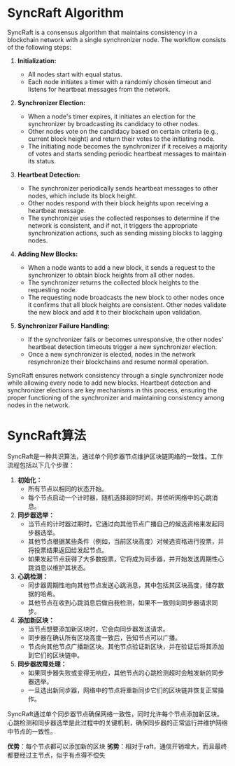# SyncRaft Algorithm

SyncRaft is a consensus algorithm that maintains consistency in a blockchain network with a single synchronizer node. The workflow consists of the following steps:

1. **Initialization:**
   - All nodes start with equal status.
   - Each node initiates a timer with a randomly chosen timeout and listens for heartbeat messages from the network.

2. **Synchronizer Election:**
   - When a node's timer expires, it initiates an election for the synchronizer by broadcasting its candidacy to other nodes.
   - Other nodes vote on the candidacy based on certain criteria (e.g., current block height) and return their votes to the initiating node.
   - The initiating node becomes the synchronizer if it receives a majority of votes and starts sending periodic heartbeat messages to maintain its status.

3. **Heartbeat Detection:**
   - The synchronizer periodically sends heartbeat messages to other nodes, which include its block height.
   - Other nodes respond with their block heights upon receiving a heartbeat message.
   - The synchronizer uses the collected responses to determine if the network is consistent, and if not, it triggers the appropriate synchronization actions, such as sending missing blocks to lagging nodes.

4. **Adding New Blocks:**
   - When a node wants to add a new block, it sends a request to the synchronizer to obtain block heights from all other nodes.
   - The synchronizer returns the collected block heights to the requesting node.
   - The requesting node broadcasts the new block to other nodes once it confirms that all block heights are consistent. Other nodes validate the new block and add it to their blockchain upon validation.

5. **Synchronizer Failure Handling:**
   - If the synchronizer fails or becomes unresponsive, the other nodes' heartbeat detection timeouts trigger a new synchronizer election.
   - Once a new synchronizer is elected, nodes in the network resynchronize their blockchains and resume normal operation.

SyncRaft ensures network consistency through a single synchronizer node while allowing every node to add new blocks. Heartbeat detection and synchronizer elections are key mechanisms in this process, ensuring the proper functioning of the synchronizer and maintaining consistency among nodes in the network.

# SyncRaft算法

SyncRaft是一种共识算法，通过单个同步器节点维护区块链网络的一致性。工作流程包括以下几个步骤：

1. **初始化：**
   - 所有节点以相同的状态开始。
   - 每个节点启动一个计时器，随机选择超时时间，并侦听网络中的心跳消息。
2. **同步器选举：**
   - 当节点的计时器过期时，它通过向其他节点广播自己的候选资格来发起同步器选举。
   - 其他节点根据某些条件（例如，当前区块高度）对候选资格进行投票，并将投票结果返回给发起节点。
   - 如果发起节点获得了大多数投票，它将成为同步器，并开始发送周期性心跳消息以维护其状态。
3. **心跳检测：**
   - 同步器周期性地向其他节点发送心跳消息，其中包括其区块高度，储存数据的哈希。
   - 其他节点在收到心跳消息后做自我检测，如果不一致则向同步器请求同步。
4. **添加新区块：**
   - 当节点想要添加新区块时，它会向同步器发送请求。
   - 同步器在确认所有区块高度一致后，告知节点可以广播。
   - 节点向其他节点广播新区块。其他节点验证新区块，并在验证后将其添加到它们的区块链中。
5. **同步器故障处理：**
   - 如果同步器失败或变得无响应，其他节点的心跳检测超时会触发新的同步器选举。
   - 一旦选出新同步器，网络中的节点将重新同步它们的区块链并恢复正常操作。

SyncRaft通过单个同步器节点确保网络一致性，同时允许每个节点添加新区块。心跳检测和同步器选举是此过程中的关键机制，确保同步器的正常运行并维护网络中节点的一致性。

**优势**：每个节点都可以添加新的区块
**劣势**：相对于raft，通信开销增大，而且最终都要经过主节点，似乎有点得不偿失
